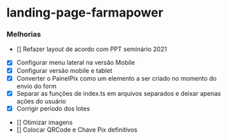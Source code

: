 # landing-page-farmapower

### Melhorias

- [] Refazer layout de acordo com PPT seminário 2021
- [X] Configurar menu lateral na versão Mobile
- [X] Configurar versão mobile e tablet
- [X] Converter o PainelPix como um elemento a ser criado no momento do envio do form
- [X] Separar as funções de index.ts em arquivos separados e deixar apenas ações do usuário
- [X] Corrigir período dos lotes
- [] Otimizar imagens
- [] Colocar QRCode e Chave Pix definitivos